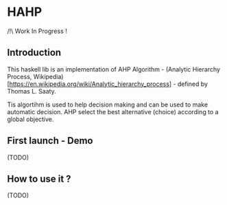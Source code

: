 # HAHP

/!\ Work In Progress !

## Introduction

This haskell lib is an implementation of AHP Algorithm - (Analytic Hierarchy Process, Wikipedia)[https://en.wikipedia.org/wiki/Analytic_hierarchy_process] - defined by Thomas L. Saaty.

Tis algortihm is used to help decision making and can be used to make automatic decision.
AHP select the best alternative (choice) according to a global objective.

## First launch - Demo

(TODO)

## How to use it ?

(TODO)

